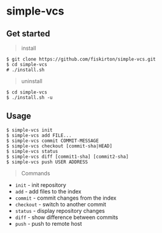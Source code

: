 # simple-vcs

## Get started

> install

```
$ git clone https://github.com/fiskirton/simple-vcs.git
$ cd simple-vcs
# ./install.sh
```
> uninstall
```
$ cd simple-vcs
$ ./install.sh -u
```

## Usage

```
$ simple-vcs init
$ simple-vcs add FILE...
$ simple-vcs commit COMMIT-MESSAGE
$ simple-vcs checkout [commit-sha|HEAD]  
$ simple-vcs status
$ simple-vcs diff [commit1-sha] [commit2-sha]
$ simple-vcs push USER ADDRESS
```

> Commands
- `init` - init repository
- `add` - add files to the index
- `commit` - commit changes from the index
- `checkout` - switch to another commit
- `status` - display repository changes
- `diff` - show difference between commits
- `push` - push to remote host
